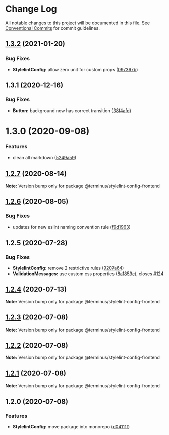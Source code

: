 # Change Log

All notable changes to this project will be documented in this file.
See [Conventional Commits](https://conventionalcommits.org) for commit guidelines.

## [1.3.2](https://github.com/GetTerminus/terminus-oss/compare/@terminus/stylelint-config-frontend@1.3.1...@terminus/stylelint-config-frontend@1.3.2) (2021-01-20)


### Bug Fixes

* **StylelintConfig:** allow zero unit for custom props ([097367b](https://github.com/GetTerminus/terminus-oss/commit/097367bc4a9865353f942431af0ddb9c4c434008))





## 1.3.1 (2020-12-16)


### Bug Fixes

* **Button:** background now has correct transition ([38f4afd](https://github.com/GetTerminus/terminus-oss/commit/38f4afd779813eab15ceea23b760ff5e6940c7bc))





# 1.3.0 (2020-09-08)


### Features

* clean all markdown ([5249a59](https://github.com/GetTerminus/terminus-oss/commit/5249a59486be63b6d9a0be7a801defb9b6adcedc))





## [1.2.7](https://github.com/GetTerminus/terminus-oss/compare/@terminus/stylelint-config-frontend@1.2.6...@terminus/stylelint-config-frontend@1.2.7) (2020-08-14)

**Note:** Version bump only for package @terminus/stylelint-config-frontend

## [1.2.6](https://github.com/GetTerminus/terminus-oss/compare/@terminus/stylelint-config-frontend@1.2.5...@terminus/stylelint-config-frontend@1.2.6) (2020-08-05)

### Bug Fixes

* updates for new eslint naming convention rule ([f9d1963](https://github.com/GetTerminus/terminus-oss/commit/f9d1963184a2e483274b629e6bb6504e21baa743))

## 1.2.5 (2020-07-28)

### Bug Fixes

* **StylelintConfig:** remove 2 restrictive rules ([9207a64](https://github.com/GetTerminus/terminus-oss/commit/9207a64b5f2bfd01d2a963e8ed19fe0fcfc17377))
* **ValidationMessages:** use custom css properties ([8a1859c](https://github.com/GetTerminus/terminus-oss/commit/8a1859cfcd5629aefae632d6b9fcf13beace838b)), closes [#124](https://github.com/GetTerminus/terminus-oss/issues/124)

## [1.2.4](https://github.com/GetTerminus/terminus-oss/compare/@terminus/stylelint-config-frontend@1.2.3...@terminus/stylelint-config-frontend@1.2.4) (2020-07-13)

**Note:** Version bump only for package @terminus/stylelint-config-frontend

## [1.2.3](https://github.com/GetTerminus/terminus-oss/compare/@terminus/stylelint-config-frontend@1.2.2...@terminus/stylelint-config-frontend@1.2.3) (2020-07-08)

**Note:** Version bump only for package @terminus/stylelint-config-frontend

## [1.2.2](https://github.com/GetTerminus/terminus-oss/compare/@terminus/stylelint-config-frontend@1.2.1...@terminus/stylelint-config-frontend@1.2.2) (2020-07-08)

**Note:** Version bump only for package @terminus/stylelint-config-frontend

## [1.2.1](https://github.com/GetTerminus/terminus-oss/compare/@terminus/stylelint-config-frontend@1.2.0...@terminus/stylelint-config-frontend@1.2.1) (2020-07-08)

**Note:** Version bump only for package @terminus/stylelint-config-frontend

## 1.2.0 (2020-07-08)

### Features

* **StylelintConfig:** move package into monorepo ([d04111f](https://github.com/GetTerminus/terminus-oss/commit/d04111fe906a8ed91cf17a659ac0bcb24ee4910f))
